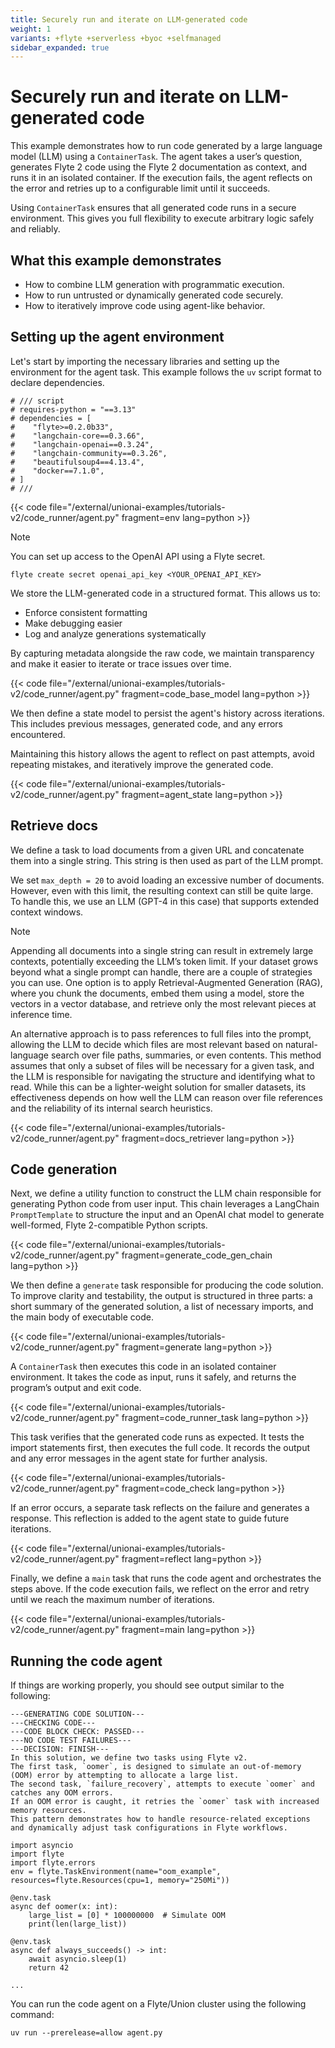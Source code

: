 ```yaml
---
title: Securely run and iterate on LLM-generated code
weight: 1
variants: +flyte +serverless +byoc +selfmanaged
sidebar_expanded: true
---
```


# Securely run and iterate on LLM-generated code

This example demonstrates how to run code generated by a large language model (LLM) using a `ContainerTask`.
The agent takes a user’s question, generates Flyte 2 code using the Flyte 2 documentation as context, and runs it in an isolated container.
If the execution fails, the agent reflects on the error and retries
up to a configurable limit until it succeeds.

Using `ContainerTask` ensures that all generated code runs in a secure environment.
This gives you full flexibility to execute arbitrary logic safely and reliably.

## What this example demonstrates

- How to combine LLM generation with programmatic execution.
- How to run untrusted or dynamically generated code securely.
- How to iteratively improve code using agent-like behavior.

## Setting up the agent environment

Let's start by importing the necessary libraries and setting up the environment for the agent task.
This example follows the `uv` script format to declare dependencies.

```
# /// script
# requires-python = "==3.13"
# dependencies = [
#    "flyte>=0.2.0b33",
#    "langchain-core==0.3.66",
#    "langchain-openai==0.3.24",
#    "langchain-community==0.3.26",
#    "beautifulsoup4==4.13.4",
#    "docker==7.1.0",
# ]
# ///
```

{{< code file="/external/unionai-examples/tutorials-v2/code_runner/agent.py" fragment=env lang=python >}}

> [!NOTE]
> You can set up access to the OpenAI API using a Flyte secret.
>
> ```
> flyte create secret openai_api_key <YOUR_OPENAI_API_KEY>
> ```

We store the LLM-generated code in a structured format. This allows us to:

- Enforce consistent formatting
- Make debugging easier
- Log and analyze generations systematically

By capturing metadata alongside the raw code, we maintain transparency and make it easier to iterate or trace issues over time.

{{< code file="/external/unionai-examples/tutorials-v2/code_runner/agent.py" fragment=code_base_model lang=python >}}

We then define a state model to persist the agent's history across iterations. This includes previous messages,
generated code, and any errors encountered.

Maintaining this history allows the agent to reflect on past attempts, avoid repeating mistakes,
and iteratively improve the generated code.

{{< code file="/external/unionai-examples/tutorials-v2/code_runner/agent.py" fragment=agent_state lang=python >}}

## Retrieve docs

We define a task to load documents from a given URL and concatenate them into a single string.
This string is then used as part of the LLM prompt.

We set `max_depth = 20` to avoid loading an excessive number of documents.
However, even with this limit, the resulting context can still be quite large.
To handle this, we use an LLM (GPT-4 in this case) that supports extended context windows.

> [!NOTE]
> Appending all documents into a single string can result in extremely large contexts, potentially exceeding the LLM’s token limit.
> If your dataset grows beyond what a single prompt can handle, there are a couple of strategies you can use.
> One option is to apply Retrieval-Augmented Generation (RAG), where you chunk the documents, embed them using a model,
> store the vectors in a vector database, and retrieve only the most relevant pieces at inference time.
>
> An alternative approach is to pass references to full files into the prompt, allowing the LLM to decide which files are most relevant based
> on natural-language search over file paths, summaries, or even contents. This method assumes that only a subset of files
> will be necessary for a given task, and the LLM is responsible for navigating the structure and identifying what to read.
> While this can be a lighter-weight solution for smaller datasets, its effectiveness depends on how well the LLM can
> reason over file references and the reliability of its internal search heuristics.

{{< code file="/external/unionai-examples/tutorials-v2/code_runner/agent.py" fragment=docs_retriever lang=python >}}

## Code generation

Next, we define a utility function to construct the LLM chain responsible for generating Python code from user input. This chain leverages
a LangChain `PromptTemplate` to structure the input and an OpenAI chat model to generate well-formed, Flyte 2-compatible Python scripts.

{{< code file="/external/unionai-examples/tutorials-v2/code_runner/agent.py" fragment=generate_code_gen_chain lang=python >}}

We then define a `generate` task responsible for producing the code solution.
To improve clarity and testability, the output is structured in three parts:
a short summary of the generated solution, a list of necessary imports,
and the main body of executable code.

{{< code file="/external/unionai-examples/tutorials-v2/code_runner/agent.py" fragment=generate lang=python >}}

A `ContainerTask` then executes this code in an isolated container environment.
It takes the code as input, runs it safely, and returns the program’s output and exit code.

{{< code file="/external/unionai-examples/tutorials-v2/code_runner/agent.py" fragment=code_runner_task lang=python >}}

This task verifies that the generated code runs as expected.
It tests the import statements first, then executes the full code.
It records the output and any error messages in the agent state for further analysis.

{{< code file="/external/unionai-examples/tutorials-v2/code_runner/agent.py" fragment=code_check lang=python >}}

If an error occurs, a separate task reflects on the failure and generates a response.
This reflection is added to the agent state to guide future iterations.

{{< code file="/external/unionai-examples/tutorials-v2/code_runner/agent.py" fragment=reflect lang=python >}}

Finally, we define a `main` task that runs the code agent and orchestrates the steps above.
If the code execution fails, we reflect on the error and retry until we reach the maximum number of iterations.

{{< code file="/external/unionai-examples/tutorials-v2/code_runner/agent.py" fragment=main lang=python >}}

## Running the code agent

If things are working properly, you should see output similar to the following:

```
---GENERATING CODE SOLUTION---
---CHECKING CODE---
---CODE BLOCK CHECK: PASSED---
---NO CODE TEST FAILURES---
---DECISION: FINISH---
In this solution, we define two tasks using Flyte v2.
The first task, `oomer`, is designed to simulate an out-of-memory (OOM) error by attempting to allocate a large list.
The second task, `failure_recovery`, attempts to execute `oomer` and catches any OOM errors.
If an OOM error is caught, it retries the `oomer` task with increased memory resources.
This pattern demonstrates how to handle resource-related exceptions and dynamically adjust task configurations in Flyte workflows.

import asyncio
import flyte
import flyte.errors
env = flyte.TaskEnvironment(name="oom_example", resources=flyte.Resources(cpu=1, memory="250Mi"))

@env.task
async def oomer(x: int):
    large_list = [0] * 100000000  # Simulate OOM
    print(len(large_list))

@env.task
async def always_succeeds() -> int:
    await asyncio.sleep(1)
    return 42

...
```

You can run the code agent on a Flyte/Union cluster using the following command:

```
uv run --prerelease=allow agent.py
```

